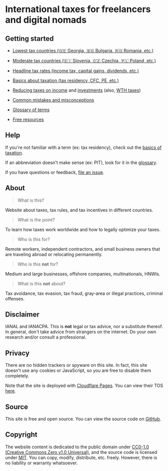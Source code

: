 # International taxes for freelancers and digital nomads

## Getting started

- [Lowest tax countries (🇬🇪 Georgia, 🇧🇬 Bulgaria, 🇷🇴 Romania, etc.)](./lowest-tax-countries.md)

- [Moderate tax countries (🇸🇮 Slovenia, 🇨🇿 Czechia, 🇵🇱 Poland, etc.)](./moderate-tax-countries.md)

- [Headline tax rates (income tax, capital gains, dividends, etc.)](./headline-tax-rates.md)

- [Basics about taxation (tax residency, CFC, PE, etc.)](./basics-of-taxation.md)

- [Reducing taxes on income](./tax-optimization-strategies.md) and [investments](./taxes-on-investments.md) (also, [WTH taxes](./withholding-taxes.md))

- [Common mistakes and misconceptions](./common-mistakes.md)

- [Glossary of terms](./glossary.md)

- [Free resources](./resources.md)

## Help

If you're not familiar with a term (ex: tax residency), check out the [basics of taxation](./basics-of-taxation.md).

If an abbreviation doesn't make sense (ex: PIT), look for it in the [glossary](./glossary.md).

If you have questions or feedback, [file an issue](https://github.com/marilius12/taxes/issues).

## About

> What is this?

Website about taxes, tax rules, and tax incentives in different countries.

> What is the point?

To learn how taxes work worldwide and how to legally optimize your taxes.

> Who is this for?

Remote workers, independent contractors, and small business owners that are traveling abroad or relocating permanently.

> Who is this **not** for?

Medium and large businesses, offshore companies, multinationals, HNWIs.

> What is this **not** about?

Tax avoidance, tax evasion, tax fraud, gray-area or illegal practices, criminal offenses.

## Disclaimer

IANAL and IANACPA. This is **not** legal or tax advice, nor a substitute thereof. In general, don't take advice from strangers on the internet. Do your own research and/or consult a professional.

## Privacy

There are no hidden trackers or spyware on this site. In fact, this site doesn't use any cookies or JavaScript, so you are free to disable them completely.

Note that the site is deployed with [Cloudflare Pages](https://pages.cloudflare.com/). You can view their TOS [here](https://www.cloudflare.com/terms/).

## Source

This site is free and open source. You can view the source code on [GitHub](https://github.com/marilius12/taxes).

## Copyright

The website content is dedicated to the public domain under [CC0-1.0 (Creative Commons Zero v1.0 Universal)](https://creativecommons.org/publicdomain/zero/1.0/), and the source code is licensed under [MIT](https://opensource.org/licenses/mit-license.php). You can copy, modify, distribute, etc. freely. However, there is no liability or warranty whatsoever.
